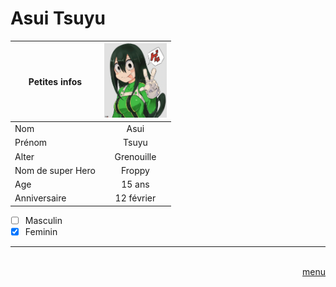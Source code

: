 # Asui Tsuyu

|Petites infos    | <img src="https://github.com/laurorus/sitewebcour/blob/main/Tsuyu_Asui_Infobox.webp" alt="Éditer sur GitLab" width="100px"/>            |
|-----------------|:-----------:|
|Nom              | Asui        |
|Prénom           | Tsuyu       |
|Alter            | Grenouille  |
|Nom de super Hero| Froppy      |
|Age              | 15 ans      |
|Anniversaire     | 12 février  |

- [ ] Masculin 
- [x] Feminin
___
<Div Align=Right> <BR> <a href="https://github.com/laurorus/sitewebcour/blob/main/README.md"> menu </a> </Div>
